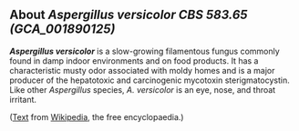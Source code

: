 About *Aspergillus versicolor CBS 583.65 (GCA\_001890125)* 
----------------------------------------------------------



***Aspergillus versicolor*** is a slow-growing filamentous fungus
commonly found in damp indoor environments and on food products. It has
a characteristic musty odor associated with moldy homes and is a major
producer of the hepatotoxic and carcinogenic mycotoxin sterigmatocystin.
Like other *Aspergillus* species, *A. versicolor* is an eye, nose, and
throat irritant.

([Text](http://en.wikipedia.org/wiki/Aspergillus_versicolor) from
[Wikipedia](http://en.wikipedia.org/), the free encyclopaedia.)
